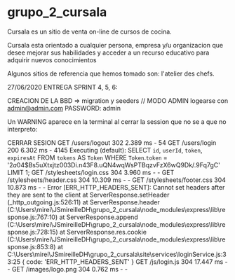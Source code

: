# grupo_2_cursala


Cursala es un sitio de venta on-line de cursos de cocina.

Cursala esta orientado a cualquier persona, empresa y/u organizacion que desee mejorar sus habilidades y acceder a un recurso educativo para adquirir nuevos conocimientos

Algunos sitios de referencia que hemos tomado son:
l'atelier des chefs.



27/06/2020
ENTREGA SPRINT 4, 5, 6:

CREACION DE LA BBD => migration y seeders
// MODO ADMIN logearse con admin@admin.com PASSWORD: admin

Un WARNING aparece en la terminal al cerrar la session que no se a que no interpreto:

CERRAR SESION
GET /users/logout 302 2.389 ms - 54
GET /users/login 200 6.302 ms - 4145
Executing (default): SELECT `id`, `userId`, `token`, `expiresAt` FROM `tokens` AS `Token` WHERE `Token`.`token` = '$2a$04$Bs5uXtxjtz003Di.n43F8.uQN4wqWsPTBqzvFzX6wQ9Dk/.9Fq7gC' LIMIT 1;
GET /stylesheets/login.css 304 3.960 ms - -
GET /stylesheets/header.css 304 10.309 ms - -
GET /stylesheets/footer.css 304 10.873 ms - -
Error [ERR_HTTP_HEADERS_SENT]: Cannot set headers after they are sent to the client
    at ServerResponse.setHeader (_http_outgoing.js:526:11)
    at ServerResponse.header (C:\Users\mirei\JSmireilleDH\grupo_2_cursala\node_modules\express\lib\response.js:767:10)
    at ServerResponse.append (C:\Users\mirei\JSmireilleDH\grupo_2_cursala\node_modules\express\lib\response.js:728:15)
    at ServerResponse.res.cookie (C:\Users\mirei\JSmireilleDH\grupo_2_cursala\node_modules\express\lib\response.js:853:8)
    at C:\Users\mirei\JSmireilleDH\grupo_2_cursala\site\services\loginService.js:33:25 {
  code: 'ERR_HTTP_HEADERS_SENT'
}
GET /js/login.js 304 17.447 ms - -
GET /images/logo.png 304 0.762 ms - -




